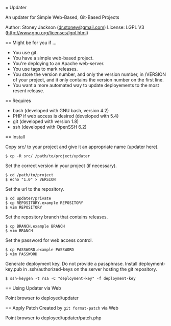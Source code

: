 = Updater

An updater for Simple Web-Based, Git-Based Projects

Author: Stoney Jackson (dr.stoney@gmail.com)
License: LGPL V3 (http://www.gnu.org/licenses/lgpl.html)

== Might be for you if ...

* You use git.
* You have a simple web-based project.
* You're deploying to an Apache web-server.
* You use tags to mark releases.
* You store the version number, and only the version number, in /VERSION  of
  your project, and it only contains the version number on the first line.
* You want a more automated way to update deployements to the most resent
  release.

== Requires

* bash (developed with GNU bash, version 4.2)
* PHP if web access is desired (developed with 5.4)
* git (developed with version 1.8)
* ssh (developed with OpenSSH 6.2)

== Install

Copy src/ to your project and give it an appropriate name (updater here).

    $ cp -R src/ /path/to/project/updater

Set the correct version in your project (if necessary).

    $ cd /path/to/project
    $ echo "1.0" > VERSION

Set the url to the repository.

    $ cd updater/private
    $ cp REPOSITORY.example REPOSITORY
    $ vim REPOSITORY

Set the repository branch that contains releases.

    $ cp BRANCH.example BRANCH
    $ vim BRANCH

Set the password for web access control.

    $ cp PASSWORD.example PASSWORD
    $ vim PASSWORD

Generate deployment key. Do not provide a passphrase. Install deployment-key.pub
in .ssh/authorized-keys on the server hosting the git repository.

    $ ssh-keygen -t rsa -C "deployment-key" -f deployment-key

== Using Updater via Web

Point browser to deployed/updater

== Apply Patch Created by `git format-patch` via Web

Point browser to deployed/updater/patch.php

